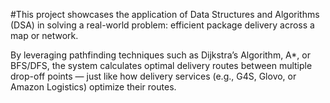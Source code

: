 #This project showcases the application of Data Structures and Algorithms (DSA) in solving a real-world problem: efficient package delivery across a map or network.

By leveraging pathfinding techniques such as Dijkstra’s Algorithm, A*, or BFS/DFS, the system calculates optimal delivery routes between multiple drop-off points — just like how delivery services (e.g., G4S, Glovo, or Amazon Logistics) optimize their routes.
